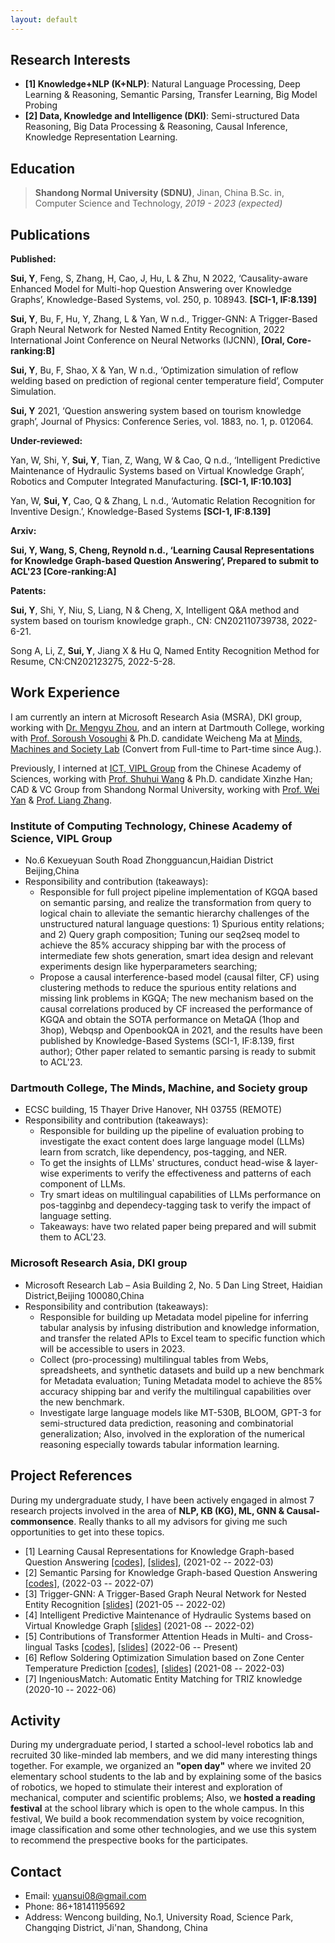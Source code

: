 ```yaml
---
layout: default
---
```

## Research Interests

- **[1] Knowledge+NLP (K+NLP)**: Natural Language Processing, Deep Learning & Reasoning, Semantic Parsing, Transfer Learning, Big Model Probing
- **[2] Data, Knowledge and Intelligence (DKI)**: Semi-structured Data Reasoning, Big Data Processing & Reasoning, Causal Inference, Knowledge Representation Learning.

<!-- I’m interested in developing intelligent systems (**trustworthy AI**) that can demonstrate a deep understanding of the world with common-sense knowledge and reasoning ability by teaching machines to think, talk, and act as humans do. To this end, I am really interested in integrating techniques of _<u>information extraction</u>_, _<u>knowledge representation learning</u>_, _<u>graph-neural network</u>_, _<u>semantic parsing</u>_, etc. Besides, I am also interested in _<u>causal inference</u>_, _<u>interpretability and robustness of the ptms</u>_ and _<u>transfer learning</u>_ topics.  -->

## Education

> **Shandong Normal University (SDNU)**, Jinan, China 
> B.Sc. in, Computer Science and Technology, *2019 - 2023 (expected)*

## Publications

**Published:**

**Sui, Y**, Feng, S, Zhang, H, Cao, J, Hu, L & Zhu, N 2022,
‘Causality-aware Enhanced Model for Multi-hop Question Answering over
Knowledge Graphs’, Knowledge-Based Systems, vol. 250, p. 108943.
**\[SCI-1, IF:8.139\]**

**Sui, Y**, Bu, F, Hu, Y, Zhang, L & Yan, W n.d., Trigger-GNN: A
Trigger-Based Graph Neural Network for Nested Named Entity Recognition,
2022 International Joint Conference on Neural Networks (IJCNN),
**\[Oral, Core-ranking:B\]**

**Sui, Y**, Bu, F, Shao, X & Yan, W n.d., ‘Optimization simulation of
reflow welding based on prediction of regional center temperature
field’, Computer Simulation.

**Sui, Y** 2021, ‘Question answering system based on tourism knowledge
graph’, Journal of Physics: Conference Series, vol. 1883, no. 1, p.
012064.

**Under-reviewed:**

Yan, W, Shi, Y, **Sui, Y**, Tian, Z, Wang, W & Cao, Q n.d., ‘Intelligent
Predictive Maintenance of Hydraulic Systems based on Virtual Knowledge
Graph’, Robotics and Computer Integrated Manufacturing. **\[SCI-1,
IF:10.103\]**

Yan, W, **Sui, Y**, Cao, Q & Zhang, L n.d., ‘Automatic Relation
Recognition for Inventive Design.’, Knowledge-Based Systems **\[SCI-1,
IF:8.139\]**

**Arxiv:**

****Sui, Y**, Wang, S, Cheng, Reynold n.d., ‘Learning Causal
Representations for Knowledge Graph-based Question Answering’, Prepared to submit to ACL'23 **\[Core-ranking:A\]****

**Patents:**

**Sui, Y**, Shi, Y, Niu, S, Liang, N & Cheng, X, Intelligent Q&A method
and system based on tourism knowledge graph., CN: CN202110739738,
2022-6-21.

Song A, Li, Z, **Sui, Y**, Jiang X & Hu Q, Named Entity Recognition
Method for Resume, CN:CN202123275, 2022-5-28.

## Work Experience

I am currently an intern at Microsoft Research Asia (MSRA), DKI group, working with [Dr. Mengyu Zhou](https://www.microsoft.com/en-us/research/people/mezho/), and an intern at Dartmouth College, working with [Prof. Soroush Vosoughi](https://www.cs.dartmouth.edu/~soroush/index.html) & Ph.D. candidate Weicheng Ma at [Minds, Machines and Society Lab](https://www.cs.dartmouth.edu/~soroush/Projects.html) (Convert from Full-time to Part-time since Aug.).

Previously, I interned at [ICT, VIPL Group](https://vipl.ict.ac.cn) from the Chinese Academy of Sciences, working with [Prof. Shuhui Wang](https://vipl.ict.ac.cn/people/shwang/) & Ph.D. candidate Xinzhe Han; CAD & VC Group from Shandong Normal University, working with [Prof. Wei Yan](https://sarryyan.github.io/) & [Prof. Liang Zhang](https://faculty.sdu.edu.cn/zhangliang/en/index.htm).

### Institute of Computing Technology, Chinese Academy of Science, VIPL Group

+ No.6 Kexueyuan South Road Zhongguancun,Haidian District Beijing,China
+ Responsibility and contribution (takeaways):
  + Responsible for full project pipeline implementation of KGQA based on semantic parsing, and realize the transformation from query to logical chain to alleviate the semantic hierarchy challenges of the unstructured natural language questions: 1) Spurious entity relations; and 2) Query graph composition; Tuning our seq2seq model to achieve the 85% accuracy shipping bar with the process of intermediate few shots generation, smart idea design and relevant experiments design like hyperparameters searching;
  + Propose a causal interference-based model (causal filter, CF) using clustering methods to reduce the spurious entity relations and missing link problems in KGQA; The new mechanism based on the causal correlations produced by CF increased the performance of KGQA and obtain the SOTA performance on MetaQA (1hop and 3hop), Webqsp and OpenbookQA in 2021, and the results have been published by Knowledge-Based Systems (SCI-1, IF:8.139, first author); Other paper related to semantic parsing is ready to submit to ACL'23.

### Dartmouth College, The Minds, Machine, and Society group

+ ECSC building, 15 Thayer Drive Hanover, NH 03755 (REMOTE)
+ Responsibility and contribution (takeaways):
  + Responsible for building up the pipeline of evaluation probing to investigate the exact content does large language model (LLMs) learn from scratch, like dependency, pos-tagging, and NER.
  + To get the insights of LLMs' structures, conduct head-wise & layer-wise experiments to verify the effectiveness and patterns of each component of LLMs.
  + Try smart ideas on multilingual capabilities of LLMs performance on pos-tagginbg and dependecy-tagging task to verify the impact of language setting.
  + Takeaways: have two related paper being prepared and will submit them to ACL'23.

### Microsoft Research Asia, DKI group

+ Microsoft Research Lab – Asia Building 2, No. 5 Dan Ling Street, Haidian District,Beijing 100080,China
+ Responsibility and contribution (takeaways):
  + Responsible for building up Metadata model pipeline for inferring tabular analysis by infusing distribution and knowledge information, and transfer the related APIs to Excel team to specific function which will be accessible to users in 2023.
  + Collect (pro-processing) multilingual tables from Webs, spreadsheets, and synthetic datasets and build up a new benchmark for Metadata evaluation; Tuning Metadata model to achieve the 85% accuracy shipping bar and verify the multilingual capabilities over the new benchmark.
  + Investigate large language models like MT-530B, BLOOM, GPT-3 for semi-structured data prediction, reasoning and combinatorial generalization; Also, involved in the exploration of the numerical reasoning especially towards tabular information learning.


## Project References

During my undergraduate study, I have been actively engaged in almost 7 research projects involved in the area of **NLP, KB (KG), ML, GNN & Causal-commonsence**. Really thanks to all my advisors for giving me such opportunities to get into these topics.

- [1] Learning Causal Representations for Knowledge Graph-based Question Answering [[codes]](), [[slides]](), (2021-02 -- 2022-03)
- [2] Semantic Parsing for Knowledge Graph-based Question Answering [[codes]](https://github.com/Y-Sui/Semantic-Parsing-for-KGQA), (2022-03 -- 2022-07)
- [3] Trigger-GNN: A Trigger-Based Graph Neural Network for Nested Entity Recognition [[slides]](https://arxiv.org/pdf/2204.05518) (2021-05 -- 2022-02)
- [4] Intelligent Predictive Maintenance of Hydraulic Systems based on Virtual Knowledge Graph [[slides]]() (2021-08 -- 2022-02)
- [5] Contributions of Transformer Attention Heads in Multi- and Cross-lingual Tasks [[codes]](https://github.com/Y-Sui/eval-probing), [[slides]](assets\pdf\19-probes.pdf) (2022-06 -- Present)
- [6] Reflow Soldering Optimization Simulation based on Zone Center Temperature Prediction [[codes]](), [[slides]]() (2021-08 -- 2022-03)
- [7] IngeniousMatch: Automatic Entity Matching for TRIZ knowledge (2020-10 -- 2022-06)

## Activity

During my undergraduate period, I started a school-level robotics lab and recruited 30 like-minded lab members, and we did many interesting things together. For example, we organized an **"open day"** where we invited 20 elementary school students to the lab and by explaining some of the basics of robotics, we hoped to stimulate their interest and exploration of mechanical, computer and scientific problems; Also, we **hosted a reading festival** at the school library which is open to the whole campus. In this festival, We build a book recommendation system by voice recognition, image classification and some other technologies, and we use this system to recommend the prespective books for the participates.

## Contact

+ Email: yuansui08@gmail.com
+ Phone: 86+18141195692
+ Address: Wencong building, No.1, University Road, Science Park, Changqing District, Ji'nan, Shandong, China
